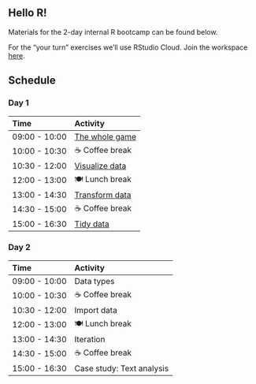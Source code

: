 
## Hello R\!

Materials for the 2-day internal R bootcamp can be found below.

For the “your turn” exercises we’ll use RStudio Cloud. Join the
workspace
[here](https://rstd.io/bootcamper-cloud).

## Schedule

### Day 1

| Time          | Activity                                                                                                         |
| :------------ | :--------------------------------------------------------------------------------------------------------------- |
| 09:00 - 10:00 | [The whole game](https://rstudio-education.github.io/bootcamper/slides/01-whole-game/01-whole-game.html)         |
| 10:00 - 10:30 | ☕ Coffee break                                                                                                   |
| 10:30 - 12:00 | [Visualize data](https://rstudio-education.github.io/bootcamper/slides/02-visualize-data/02-visualize-data.html) |
| 12:00 - 13:00 | 🍽 Lunch break                                                                                                    |
| 13:00 - 14:30 | [Transform data](https://rstudio-education.github.io/bootcamper/slides/03-transform-data/03-transform-data.html) |
| 14:30 - 15:00 | ☕ Coffee break                                                                                                   |
| 15:00 - 16:30 | [Tidy data](https://rstudio-education.github.io/bootcamper/slides/04-tidy-data/04-tidy-data.html)                |

### Day 2

| Time          | Activity                  |
| :------------ | :------------------------ |
| 09:00 - 10:00 | Data types                |
| 10:00 - 10:30 | ☕ Coffee break            |
| 10:30 - 12:00 | Import data               |
| 12:00 - 13:00 | 🍽 Lunch break             |
| 13:00 - 14:30 | Iteration                 |
| 14:30 - 15:00 | ☕ Coffee break            |
| 15:00 - 16:30 | Case study: Text analysis |

